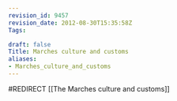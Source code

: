 ```yaml
---
revision_id: 9457
revision_date: 2012-08-30T15:35:58Z
Tags:

draft: false
Title: Marches culture and customs
aliases:
- Marches_culture_and_customs
---
```

#REDIRECT [[The Marches culture and customs]]